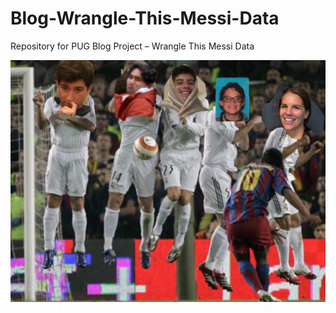 # Blog-Wrangle-This-Messi-Data
Repository for PUG Blog Project – Wrangle This Messi Data

![](https://raw.githubusercontent.com/stat231-s21/Blog-Wrangle-This-Messi-Data/main/images/s1g1-sports.jpeg)
